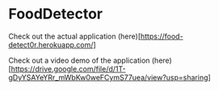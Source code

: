 # FoodDetector

Check out the actual application (here)[https://food-detect0r.herokuapp.com/]

Check out a video demo of the application (here)[https://drive.google.com/file/d/1T-gDyYSAYeYRr_mWbKw0weFCymS77uea/view?usp=sharing]
